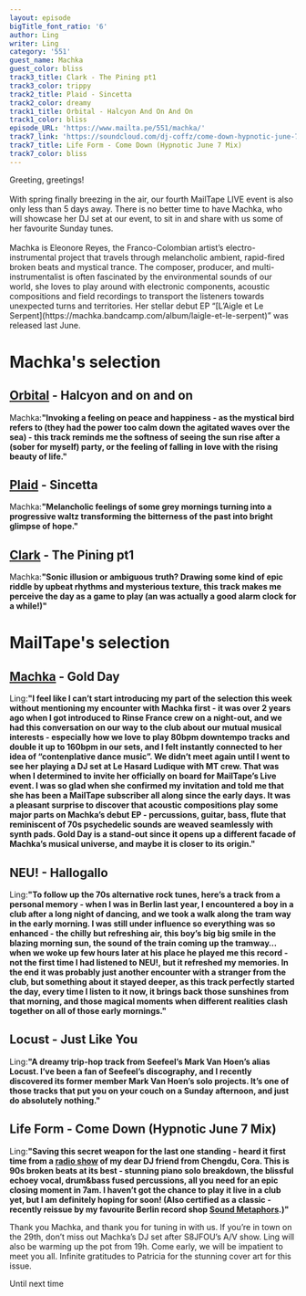 ```yaml
---
layout: episode
bigTitle_font_ratio: '6'
author: Ling
writer: Ling
category: '551'
guest_name: Machka
guest_color: bliss
track3_title: Clark - The Pining pt1
track3_color: trippy
track2_title: Plaid - Sincetta
track2_color: dreamy
track1_title: Orbital - Halcyon And On And On
track1_color: bliss
episode_URL: 'https://www.mailta.pe/551/machka/'
track7_link: 'https://soundcloud.com/dj-coffz/come-down-hypnotic-june-7-mix/'
track7_title: Life Form - Come Down (Hypnotic June 7 Mix)
track7_color: bliss
---
```

<p id="introduction">Greeting, greetings!<br /><br />With spring finally breezing in the air, our fourth MailTape LIVE event is also only less than 5 days away. There is no better time to have Machka, who will showcase her DJ set at our event, to sit in and share with us some of her favourite Sunday tunes.<br /><br />Machka is Eleonore Reyes, the Franco-Colombian artist’s electro-instrumental project that travels through melancholic ambient, rapid-fired broken beats and mystical trance. The composer, producer, and multi-instrumentalist is often fascinated by the environmental sounds of our world, she loves to play around with electronic components, acoustic compositions and field recordings to transport the listeners towards unexpected turns and territories. Her stellar debut EP “[L’Aigle et Le Serpent](https://machka.bandcamp.com/album/laigle-et-le-serpent)” was released last June.</p>

# Machka's selection

## [Orbital](https://www.orbitalofficial.com/) - Halcyon and on and on

Machka:**"**Invoking a feeling on peace and happiness - as the mystical bird <Halcyon> refers to (they had the power too calm down the agitated waves over the sea) - this track reminds me the softness of seeing the sun rise after a (sober for myself) party, or the feeling of falling in love with the rising beauty of life.**"**


## [Plaid](https://plaid.warp.net/) - Sincetta

Machka:**"**Melancholic feelings of some grey mornings turning into a progressive waltz transforming the bitterness of the past into bright glimpse of hope.**"**

## [Clark](https://throttleclark.com/) - The Pining pt1

Machka:**"**Sonic illusion or ambiguous truth? Drawing some kind of epic riddle by upbeat rhythms and mysterious texture, this track makes me perceive the day as a game to play (an was actually a good alarm clock for a while!)**"**

# MailTape's selection

## [Machka](https://machka.bandcamp.com/album/laigle-et-le-serpent) - Gold Day

Ling:**"**I feel like I can’t start introducing my part of the selection this week without mentioning my encounter with Machka first - it was over 2 years ago when I got introduced to Rinse France crew on a night-out, and we had this conversation on our way to the club about our mutual musical interests - especially how we love to play 80bpm downtempo tracks and double it up to 160bpm in our sets, and I felt instantly connected to her idea of “contenplative dance music”. We didn’t meet again until I went to see her playing a DJ set at Le Hasard Ludique with MT crew. That was when I determined to invite her officially on board for MailTape’s Live event. I was so glad when she confirmed my invitation and told me that she has been a MailTape subscriber all along since the early days.
It was a pleasant surprise to discover that acoustic compositions play some major parts on Machka’s debut EP - percussions, guitar, bass, flute that reminiscent of 70s psychedelic sounds are weaved seamlessly with synth pads. Gold Day is a stand-out since it opens up a different facade of Machka’s musical universe, and maybe it is closer to its origin.**"**


## NEU! - Hallogallo

Ling:**"**To follow up the 70s alternative rock tunes, here’s a track from a personal memory - when I was in Berlin last year, I encountered a boy in a club after a long night of dancing, and we took a walk along the tram way in the early morning. I was still under influence so everything was so enhanced - the chilly but refreshing air, this boy’s big big smile in the blazing morning sun, the sound of the train coming up the tramway… when we woke up few hours later at his place he played me this record - not the first time I had listened to NEU!, but it refreshed my memories. In the end it was probably just another encounter with a stranger from the club, but something about it stayed deeper, as this track perfectly started the day, every time I listen to it now, it brings back those sunshines from that morning, and those magical moments when different realities clash together on all of those early mornings.**"**

## Locust - Just Like You

Ling:**"**A dreamy trip-hop track from Seefeel’s Mark Van Hoen’s alias Locust. I’ve been a fan of Seefeel’s discography, and I recently discovered its former member Mark Van Hoen’s solo projects. It’s one of those tracks that put you on your couch on a Sunday afternoon, and just do absolutely nothing.**"**

## Life Form - Come Down (Hypnotic June 7 Mix)

Ling:**"**Saving this secret weapon for the last one standing - heard it first time from a [radio show](https://baihui.live/shows/6g+-w-cora-22-02-24/en/) of my dear DJ friend from Chengdu, Cora. This is 90s broken beats at its best - stunning piano solo breakdown, the blissful echoey vocal, drum&bass fused percussions, all you need for an epic closing moment in 7am. I haven’t got the chance to play it live in a club yet, but I am definitely hoping for soon! (Also certified as a classic - recently reissue by my favourite Berlin record shop [Sound Metaphors](https://www.soundmetaphors.com/release/28930603/Life-Form-Come-Down-Summer's-Child).)**"**


<p id="outroduction">Thank you Machka, and thank you for tuning in with us. If you’re in town on the 29th, don’t miss out Machka’s DJ set after S8JFOU’s A/V show. Ling will also be warming up the pot from 19h. Come early, we will be impatient to meet you all.
Infinite gratitudes to Patricia for the stunning cover art for this issue.
 
Until next time</p>
